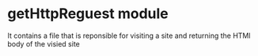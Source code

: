 # getHttpReguest module

It contains a file that is reponsible for visiting a site and returning the HTMl body of the visied site
